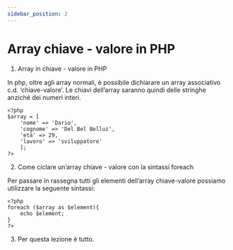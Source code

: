 ```yaml
---
sidebar_position: 2
---
```

# Array chiave - valore in PHP

1. Array in chiave - valore in PHP

In php, oltre agli array normali, è possibile dichiarare un array associativo c.d. ‘chiave-valore’.
Le chiavi dell’array saranno quindi delle stringhe anziché dei numeri interi.


```
<?php
$array = [
    'nome' => 'Dario',
    'cognome' => 'Del Bel Belluz',
    'età' => 29,
    'lavoro' => 'sviluppatore'
    ];
?>
```

2. Come ciclare un’array chiave - valore con la sintassi foreach

Per passare in rassegna tutti gli elementi dell’array chiave-valore possiamo utilizzare la seguente sintassi:


```
<?php
foreach ($array as $element){
    echo $element;
}
?>
```


3. Per questa lezione è tutto.



